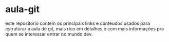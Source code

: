# aula-git
este repositorio contem os principais links e conteudos usados para estruturar a aula de git, mais rico em detalhes e com mais informações pra quem se interessar entrar no mundo dev.
